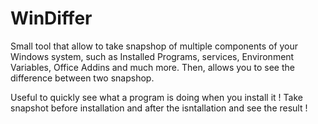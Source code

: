 # WinDiffer
Small tool that allow to take snapshop of multiple components of your Windows system, such as Installed Programs, services, Environment Variables, Office Addins and much more.
Then, allows you to see the difference between two snapshop.

Useful to quickly see what a program is doing when you install it !
Take snapshot before installation and after the isntallation and see the result !


